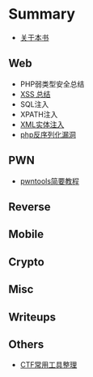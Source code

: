 # Summary

* [关于本书](README.md)

## Web

* PHP弱类型安全总结
* [XSS 总结](web/xss-zong-jie.md)
* SQL注入
* XPATH注入
* [XML实体注入](web/xmlshi-ti-zhu-ru-gong-ji.md)
* [php反序列化漏洞](web/qian-tan-php-fan-xu-lie-hua-lou-dong.md)

## PWN

* [pwntools简要教程](pwn/pwntoolsjian-yao-jiao-cheng.md)

## Reverse

## Mobile

## Crypto

## Misc

## Writeups

## Others

* [CTF常用工具整理](others/ctfchang-yong-gong-ju-zheng-li.md)

